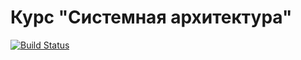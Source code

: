 # Курс "Системная архитектура"

[![Build Status][travis-badge]][travis]

<!-- LINKS -->

[travis]:             https://travis-ci.org/UNN-VMK-Software/system-architecture-practice
[travis-badge]:       https://travis-ci.org/UNN-VMK-Software/system-architecture-practice.svg?branch=master
